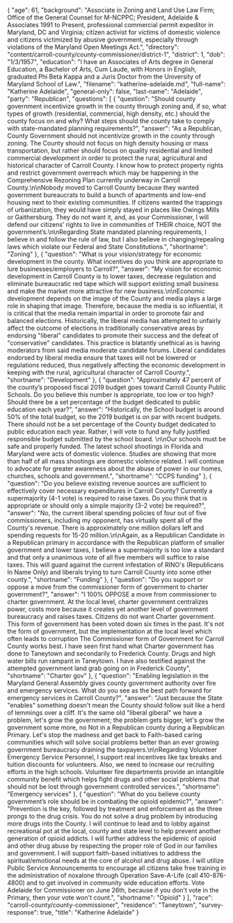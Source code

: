 {
  "age": 61,
  "background": "Associate in Zoning and Land Use Law Firm; Office of the General Counsel for M-NCPPC; President, Adelaide & Associates 1991 to Present, professional commercial permit expeditor in Maryland, DC and Virginia; citizen activist for victims of domestic violence and citizens victimized by abusive government, especially through violations of the Maryland Open Meetings Act.",
  "directory": "content/carroll-county/county-commissioner/district-1",
  "district": 1,
  "dob": "1/3/1957",
  "education": "I have an Associates of Arts degree in General Education, a Bachelor of Arts, Cum Laude, with Honors in English, graduated Phi Beta Kappa and a Juris Doctor from the University of Maryland School of Law.",
  "filename": "katherine-adelaide.md",
  "full-name": "Katherine Adelaide",
  "general-only": false,
  "last-name": "Adelaide",
  "party": "Republican",
  "questions": [
    {
      "question": "Should county government incentivize growth in the county through zoning and, if so, what types of growth (residential, commercial, high density, etc.) should the county focus on and why? What steps should the county take to comply with state-mandated planning requirements?",
      "answer": "As a Republican, County Government should not incentivize growth in the county through zoning. The County should not focus on high density housing or mass transportation, but rather should focus on quality residential and limited commercial development in order to protect the rural, agricultural and historical character of Carroll County. I know how to protect property rights and restrict government overreach which may be happening in the Comprehensive Rezoning Plan currently underway in Carroll County.\n\nNobody moved to Carroll County because they wanted government bureaucrats to build a bunch of apartments and low-end housing next to their existing communities.  If citizens wanted the trappings of urbanization, they would have simply stayed in places like Owings Mills or Gaithersburg. They do not want it, and, as your Commissioner, I will defend our citizens’ rights to live in communities of THEIR choice, NOT the government’s.\n\nRegarding State mandated planning requirements, I believe in and follow the rule of law, but I also believe in changing/repealing laws which violate our Federal and State Constitutions.",
      "shortname": "Zoning"
    },
    {
      "question": "What is your vision/strategy for economic development in the county. What incentives do you think are appropriate to lure businesses/employers to Carroll?",
      "answer": "My vision for economic development in Carroll County is to lower taxes, decrease regulation and eliminate bureaucratic red tape which will support existing small business and make the market more attractive for new business.\n\nEconomic development depends on the image of the County and media plays a large role in shaping that image. Therefore, because the media is so influential, it is critical that the media remain impartial in order to promote fair and balanced elections. Historically, the liberal media has attempted to unfairly affect the outcome of elections in traditionally conservative areas by endorsing \"liberal\" candidates to promote their success and the defeat of \"conservative\" candidates. This practice is blatantly unethical as is having moderators from said media moderate candidate forums. Liberal candidates endorsed by liberal media ensure that taxes will not be lowered or regulations reduced, thus negatively affecting the economic development in keeping with the rural, agricultural character of Carroll County.",
      "shortname": "Development"
    },
    {
      "question": "Approximately 47 percent of the county’s proposed fiscal 2019 budget goes toward Carroll County Public Schools. Do you believe this number is appropriate, too low or too high? Should there be a set percentage of the budget dedicated to public education each year?",
      "answer": "Historically, the School budget is around 50% of the total budget, so the 2019 budget is on par with recent budgets. There should not be a set percentage of the County budget dedicated to public education each year. Rather, I will vote to fund any fully justified responsible budget submitted by the school board. \n\nOur schools must be safe and properly funded. The latest school shootings in Florida and Maryland were acts of domestic violence. Studies are showing that more than half of all mass shootings are domestic violence related. I will continue to advocate for greater awareness about the abuse of power in our homes, churches, schools and government.",
      "shortname": "CCPS funding"
    },
    {
      "question": "Do you believe existing revenue sources are sufficient to effectively cover necessary expenditures in Carroll County? Currently a supermajority (4-1 vote) is required to raise taxes. Do you think that is appropriate or should only a simple majority (3-2 vote) be required?",
      "answer": "No, the current liberal spending policies of four out of five commissioners, including my opponent, has virtually spent all of the County's revenue. There is approximately one million dollars left and spending requests for 15-20 million.\n\nAgain, as a Republican Candidate in a Republican primary in accordance with the Republican platform of smaller government and lower taxes, I believe a supermajority is too low a standard and that only a unanimous vote of all five members will suffice to raise taxes. This will guard against the current infestation of RINO's (Republicans In Name Only) and liberals trying to turn Carroll County into some other county.",
      "shortname": "Funding"
    },
    {
      "question": "Do you support or oppose a move from the commissioner form of government to charter government?",
      "answer": "I 100% OPPOSE a move from commissioner to charter government. At the local level, charter government centralizes power, costs more  because it creates yet another level of government bureaucracy and raises taxes. Citizens do not want Charter government. This form of government has been voted down six times in the past. It's not the form of government, but the implementation at the local level which often leads to corruption The Commissioner form of Government for Carroll County works best. I have seen first hand what Charter government has done to Taneytown and secondarily to Frederick County. Drugs and high water bills run rampant in Taneytown. I have also testified against the attempted government land grab going on in Frederick County",
      "shortname": "Charter gov"
    },
    {
      "question": "Enabling legislation in the Maryland General Assembly gives county government authority over fire and emergency services. What do you see as the best path forward for emergency services in Carroll County?",
      "answer": "Just because the State \"enables\" something doesn't mean the County should follow suit like a herd of lemmings over a cliff. It's the same old \"liberal giberal\" we have a problem, let's grow the government; the problem gets bigger, let's grow the government some more, no Not in a Republican county during a Republican Primary. Let's stop the madness and get back to Faith-based caring communities which will solve social problems better than an ever growing government bureaucracy draining the taxpayers.\n\nRegarding Volunteer Emergency Service Personnel, I support real incentives like tax breaks and tuition discounts for volunteers. Also, we need to increase our recruiting efforts in the high schools. Volunteer fire departments provide an intangible community benefit which helps fight drugs and other social problems that should not be lost through government controlled services.",
      "shortname": "Emergency services"
    },
    {
      "question": "What do you believe county government’s role should be in combating the opioid epidemic?",
      "answer": "Prevention is the key, followed by treatment and enforcement as the three prongs to the drug crisis. You do not solve a drug problem by introducing more drugs into the County. I will continue to lead and to lobby against recreational pot at the local, county and state level to help prevent another generation of opioid addicts. I will further address the epidemic of opioid and other drug abuse by respecting the proper role of God in our families and government.  I will support faith-based initiatives to address the spiritual/emotional needs at the core of alcohol and drug abuse. I will utilize Public Service Announcements to encourage all citizens take free training in the administration of noxalone through Operation Save-A-Life (call 410-876-4800) and to get involved in community wide education efforts. Vote Adelaide for Commissioner on June 26th, because if you don't vote in the Primary, then your vote won't count.",
      "shortname": "Opioid"
    }
  ],
  "race": "carroll-county/county-commissioner",
  "residence": "Taneytown",
  "survey-response": true,
  "title": "Katherine Adelaide"
}
